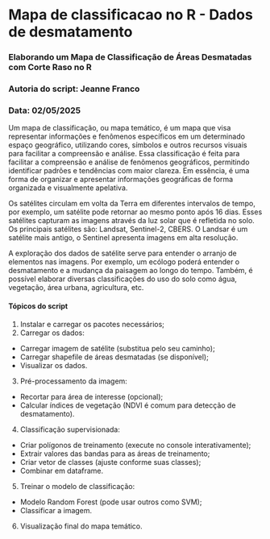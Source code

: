 # Mapa de classificacao no R - Dados de desmatamento

### Elaborando um Mapa de Classificação de Áreas Desmatadas com Corte Raso no R 
### Autoria do script: Jeanne Franco 
### Data: 02/05/2025 

Um mapa de classificação, ou mapa temático, é um mapa que visa representar informações e fenômenos específicos em um determinado espaço geográfico, utilizando cores, símbolos e outros recursos visuais para facilitar a compreensão e análise. Essa classificação é feita para facilitar a compreensão e análise de fenômenos geográficos, permitindo identificar padrões e tendências com maior clareza. Em essência, é uma forma de organizar e apresentar informações geográficas de forma organizada e visualmente apelativa.

Os satélites circulam em volta da Terra em diferentes intervalos de tempo, por exemplo, um satélite pode retornar ao mesmo ponto após 16 dias. Esses satélites capturam as imagens através da luz solar que é refletida no solo. Os principais satélites são: Landsat, Sentinel-2, CBERS. O Landsar é um satélite mais antigo, o Sentinel apresenta imagens em alta resolução.

A exploração dos dados de satélite serve para entender o arranjo de elementos nas imagens. Por exemplo, um ecólogo poderá entender o desmatamento e a mudança da paisagem ao longo do tempo. Também, é possível elaborar diversas classificações do uso do solo como água, vegetação, área urbana, agricultura, etc.

#### Tópicos do script

1. Instalar e carregar os pacotes necessários;
2. Carregar os dados:
- Carregar imagem de satélite (substitua pelo seu caminho);
- Carregar shapefile de áreas desmatadas (se disponível);
- Visualizar os dados.
3. Pré-processamento da imagem:
- Recortar para área de interesse (opcional);
- Calcular índices de vegetação (NDVI é comum para detecção de desmatamento).
4. Classificação supervisionada:
- Criar polígonos de treinamento (execute no console interativamente);
- Extrair valores das bandas para as áreas de treinamento;
- Criar vetor de classes (ajuste conforme suas classes);
- Combinar em dataframe.
5. Treinar o modelo de classificação:
- Modelo Random Forest (pode usar outros como SVM);
- Classificar a imagem.
6. Visualização final do mapa temático.
